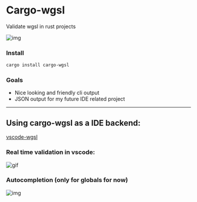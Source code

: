 # Cargo-wgsl

Validate wgsl in rust projects

![img](https://i.imgur.com/mWmNZYS.png)

### Install

```bash
cargo install cargo-wgsl
```

### Goals

- Nice looking and friendly cli output
- JSON output for my future IDE related project

---

## Using cargo-wgsl as a IDE backend:

[vscode-wgsl](https://github.com/PolyMeilex/vscode-wgsl)

### Real time validation in vscode:

![gif](https://i.imgur.com/l8d4XPT.gif)

### Autocompletion (only for globals for now)

![img](https://i.imgur.com/wYB29iP.png)

